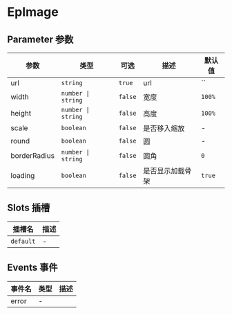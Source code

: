 # EpImage
## Parameter 参数
| 参数 | 类型 | 可选 | 描述 | 默认值 |
| --- | --- | --- | --- | --- |
| url | `string` | `true` | url | ``
| width | `number \| string` | `false` | 宽度 | `100%`
| height | `number \| string` | `false` | 高度 | `100%`
| scale | `boolean` | `false` | 是否移入缩放 | -
| round | `boolean` | `false` | 圆 | -
| borderRadius | `number \| string` | `false` | 圆角 | `0`
| loading | `boolean` | `false` | 是否显示加载骨架 | `true`
## Slots 插槽
| 插槽名 | 描述 |
|  ---  | --- |
| `default` | - |
## Events 事件
| 事件名 | 类型 |  描述 |
| --- | --- |  --- |
| error | - |  |
